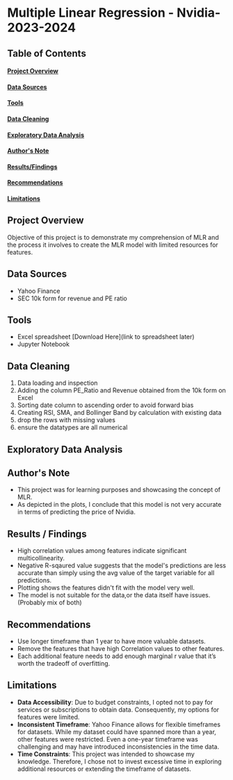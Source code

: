 # Multiple Linear Regression - Nvidia-2023-2024


## Table of Contents
#### [Project Overview](#Project-Overview)
#### [Data Sources](#Data-sources)
#### [Tools](#Tools)
#### [Data Cleaning](#Data-Cleaning)
#### [Exploratory Data Analysis](#Exploratory-Data-Analysis)
#### [Author's Note](#Author's-Note)
#### [Results/Findings](#Results/Findings)
#### [Recommendations](#Recommendations)
#### [Limitations](#Limitations)

## Project Overview
Objective of this project is to demonstrate my comprehension of MLR and the process it involves to create the MLR model with limited resources for features.

## Data Sources
- Yahoo Finance
- SEC 10k form for revenue and PE ratio

## Tools
- Excel spreadsheet [Download Here](link to spreadsheet later)
- Jupyter Notebook

## Data Cleaning
1. Data loading and inspection
2. Adding the column PE_Ratio and Revenue obtained from the 10k form on Excel
3. Sorting date column to ascending order to avoid forward bias
4. Creating RSI, SMA, and Bollinger Band by calculation with existing data
5. drop the rows with missing values
6. ensure the datatypes are all numerical

## Exploratory Data Analysis


## Author's Note
- This project was for learning purposes and showcasing the concept of MLR.
- As depicted in the plots, I conclude that this model is not very accurate in terms of predicting the price of Nvidia.
  
## Results / Findings
- High correlation values among features indicate significant multicollinearity.
- Negative R-sqaured value suggests that the model's predictions are less accurate than
simply using the avg value of the target variable for all predictions.
- Plotting shows the features didn't fit with the model very well.
- The model is not suitable for the data,or the data itself have issues. (Probably mix of both)

## Recommendations
- Use longer timeframe than 1 year to have more valuable datasets.
- Remove the features that have high Correlation values to other features.
- Each additional feature needs to add enough marginal r value that it’s worth the tradeoff of overfitting.

## Limitations
- **Data Accessibility**: Due to budget constraints, I opted not to pay for services or subscriptions to obtain data. Consequently, my options for features were limited.
- **Inconsistent Timeframe**: Yahoo Finance allows for flexible timeframes for datasets. While my dataset could have spanned more than a year, other features were restricted. Even a one-year timeframe was challenging and may have introduced inconsistencies in the time data.
- **Time Constraints**: This project was intended to showcase my knowledge. Therefore, I chose not to invest excessive time in exploring additional resources or extending the timeframe of datasets.
